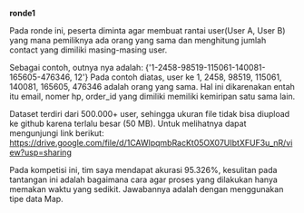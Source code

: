 **ronde1**

Pada ronde ini, peserta diminta agar membuat rantai user(User A, User B) yang mana pemiliknya ada orang yang sama dan menghitung jumlah contact yang dimiliki masing-masing user.

Sebagai contoh, outnya nya adalah: {'1-2458-98519-115061-140081-165605-476346, 12'}
Pada contoh diatas, user ke 1, 2458, 98519, 115061, 140081, 165605, 476346 adalah orang yang sama. Hal ini dikarenakan entah itu email, nomer hp, order_id yang dimiliki memiliki kemiripan satu sama lain.

Dataset terdiri dari 500.000+ user, sehingga ukuran file tidak bisa diupload ke github karena terlalu besar (50 MB). Untuk melihatnya dapat mengunjungi link berikut:
https://drive.google.com/file/d/1CAWlpqmbRacKt05OX07UIbtXFUF3u_nR/view?usp=sharing

Pada kompetisi ini, tim saya mendapat akurasi 95.326%, kesulitan pada tantangan ini adalah bagaimana cara agar proses yang dilakukan hanya memakan waktu yang sedikit. Jawabannya adalah dengan menggunakan tipe data Map.
